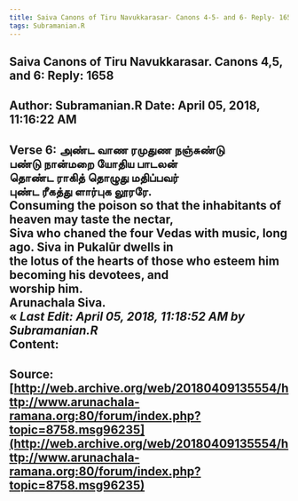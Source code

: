 ```yaml
--- 
title: Saiva Canons of Tiru Navukkarasar- Canons 4-5- and 6- Reply- 1658   
tags: Subramanian.R  
---  
```

##  Saiva Canons of Tiru Navukkarasar. Canons 4,5, and 6: Reply: 1658  
Author: Subramanian.R       Date: April 05, 2018, 11:16:22 AM  
---  
Verse 6: அண்ட வாண ரமுதுண நஞ்சுண்டு   
பண்டு நான்மறை யோதிய பாடலன்   
தொண்ட ராகித் தொழுது மதிப்பவர்   
புண்ட ரீகத்து ளார்புக லூரரே.   
Consuming the poison so that the inhabitants of heaven may taste the nectar,  
Siva who chaned the four Vedas with music, long ago. Siva in Pukalūr dwells in  
the lotus of the hearts of those who esteem him becoming his devotees, and  
worship him.   
Arunachala Siva.   
« _Last Edit: April 05, 2018, 11:18:52 AM by Subramanian.R_  
Content:
 ---  
Source:[http://web.archive.org/web/20180409135554/http://www.arunachala-ramana.org:80/forum/index.php?topic=8758.msg96235](http://web.archive.org/web/20180409135554/http://www.arunachala-ramana.org:80/forum/index.php?topic=8758.msg96235)   
---  

